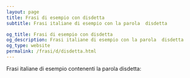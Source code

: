 ```yaml
---
layout: page
title: Frasi di esempio con disdetta 
subtitle: Frasi italiane di esempio con la parola  disdetta

og_title: Frasi di esempio con disdetta 
og_description: Frasi italiane di esempio con la parola  disdetta
og_type: website
permalink: /frasi/d/disdetta.html
---
```


Frasi italiane di esempio contenenti la parola disdetta:


